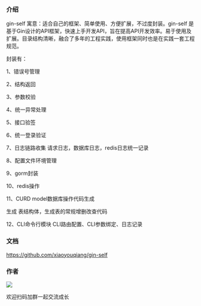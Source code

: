 ### 介绍

gin-self 寓意：适合自己的框架、简单使用、方便扩展，不过度封装。gin-self 是基于Gin设计的API框架，快速上手开发API，旨在提高API开发效率。易于使用及扩展。目录结构清晰，融合了多年的工程实践，使用框架同时也是在实践一套工程规范。


封装有：

1、错误号管理

2、结构返回

3、参数校验

4、统一异常处理

5、接口验签

6、统一登录验证

7、日志链路收集
请求日志，数据库日志，redis日志统一记录

8、配置文件环境管理

9、gorm封装

10、redis操作

11、CURD model数据库操作代码生成

生成 表结构体，生成表的常规增删改查代码

12、CLI命令行模块
 CLI路由配置、CLI参数绑定、日志记录

### 文档

https://github.com/xiaoyouqiang/gin-self

### 作者

![](https://cdn.nlark.com/yuque/0/2022/jpeg/25987530/1643032891049-dd259113-a2c4-4f3e-ae1c-d1ae0015eab3.jpeg)

欢迎扫码加群一起交流成长